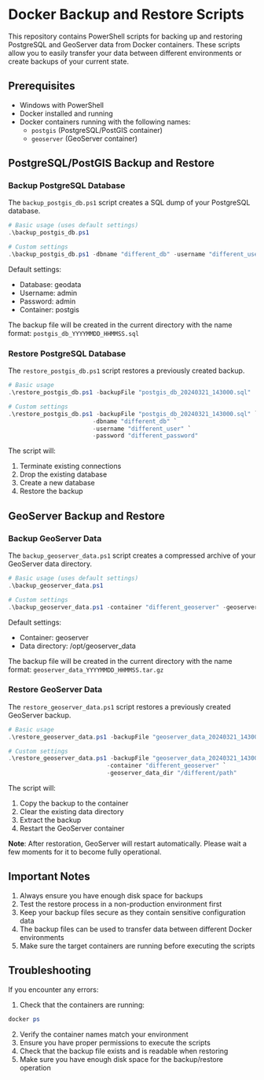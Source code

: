 # Docker Backup and Restore Scripts

This repository contains PowerShell scripts for backing up and restoring PostgreSQL and GeoServer data from Docker containers. These scripts allow you to easily transfer your data between different environments or create backups of your current state.

## Prerequisites

- Windows with PowerShell
- Docker installed and running
- Docker containers running with the following names:
  - `postgis` (PostgreSQL/PostGIS container)
  - `geoserver` (GeoServer container)

## PostgreSQL/PostGIS Backup and Restore

### Backup PostgreSQL Database

The `backup_postgis_db.ps1` script creates a SQL dump of your PostgreSQL database.

```powershell
# Basic usage (uses default settings)
.\backup_postgis_db.ps1

# Custom settings
.\backup_postgis_db.ps1 -dbname "different_db" -username "different_user" -password "different_password"
```

Default settings:
- Database: geodata
- Username: admin
- Password: admin
- Container: postgis

The backup file will be created in the current directory with the name format: `postgis_db_YYYYMMDD_HHMMSS.sql`

### Restore PostgreSQL Database

The `restore_postgis_db.ps1` script restores a previously created backup.

```powershell
# Basic usage
.\restore_postgis_db.ps1 -backupFile "postgis_db_20240321_143000.sql"

# Custom settings
.\restore_postgis_db.ps1 -backupFile "postgis_db_20240321_143000.sql" `
                        -dbname "different_db" `
                        -username "different_user" `
                        -password "different_password"
```

The script will:
1. Terminate existing connections
2. Drop the existing database
3. Create a new database
4. Restore the backup

## GeoServer Backup and Restore

### Backup GeoServer Data

The `backup_geoserver_data.ps1` script creates a compressed archive of your GeoServer data directory.

```powershell
# Basic usage (uses default settings)
.\backup_geoserver_data.ps1

# Custom settings
.\backup_geoserver_data.ps1 -container "different_geoserver" -geoserver_data_dir "/different/path"
```

Default settings:
- Container: geoserver
- Data directory: /opt/geoserver_data

The backup file will be created in the current directory with the name format: `geoserver_data_YYYYMMDD_HHMMSS.tar.gz`

### Restore GeoServer Data

The `restore_geoserver_data.ps1` script restores a previously created GeoServer backup.

```powershell
# Basic usage
.\restore_geoserver_data.ps1 -backupFile "geoserver_data_20240321_143000.tar.gz"

# Custom settings
.\restore_geoserver_data.ps1 -backupFile "geoserver_data_20240321_143000.tar.gz" `
                            -container "different_geoserver" `
                            -geoserver_data_dir "/different/path"
```

The script will:
1. Copy the backup to the container
2. Clear the existing data directory
3. Extract the backup
4. Restart the GeoServer container

**Note**: After restoration, GeoServer will restart automatically. Please wait a few moments for it to become fully operational.

## Important Notes

1. Always ensure you have enough disk space for backups
2. Test the restore process in a non-production environment first
3. Keep your backup files secure as they contain sensitive configuration data
4. The backup files can be used to transfer data between different Docker environments
5. Make sure the target containers are running before executing the scripts

## Troubleshooting

If you encounter any errors:

1. Check that the containers are running:
```powershell
docker ps
```

2. Verify the container names match your environment
3. Ensure you have proper permissions to execute the scripts
4. Check that the backup file exists and is readable when restoring
5. Make sure you have enough disk space for the backup/restore operation